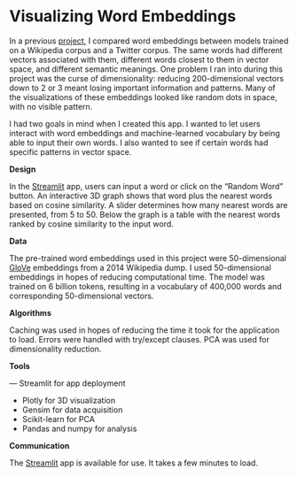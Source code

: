 # Visualizing Word Embeddings

In a previous [project](https://github.com/katereiss/nlp-word-embeddings), I compared word embeddings between models trained on a Wikipedia corpus and a Twitter corpus. The same words had different vectors associated with them, different words closest to them in vector space, and different semantic meanings. One problem I ran into during this project was the curse of dimensionality: reducing 200-dimensional vectors down to 2 or 3 meant losing important information and patterns. Many of the visualizations of these embeddings looked like random dots in space, with no visible pattern.

I had two goals in mind when I created this app. I wanted to let users interact with word embeddings and machine-learned vocabulary by being able to input their own words. I also wanted to see if certain words had specific patterns in vector space. 

**Design**

In the [Streamlit](https://share.streamlit.io/katereiss/visual-word-embeddings/main/streamlit_test.py) app, users can input a word or click on the “Random Word” button. An interactive 3D graph shows that word plus the nearest words based on cosine similarity. A slider determines how many nearest words are presented, from 5 to 50. Below the graph is a table with the nearest words ranked by cosine similarity to the input word.

**Data**

The pre-trained word embeddings used in this project were 50-dimensional [GloVe](https://nlp.stanford.edu/projects/glove/) embeddings from a 2014 Wikipedia dump. I used 50-dimensional embeddings in hopes of reducing computational time. The model was trained on 6 billion tokens, resulting in a vocabulary of 400,000 words and corresponding 50-dimensional vectors.

**Algorithms**

Caching was used in hopes of reducing the time it took for the application to load. Errors were handled with try/except clauses. PCA was used for dimensionality reduction.

**Tools**

— Streamlit for app deployment
- Plotly for 3D visualization
- Gensim for data acquisition
- Scikit-learn for PCA
- Pandas and numpy for analysis

**Communication**

The [Streamlit](https://share.streamlit.io/katereiss/visual-word-embeddings/main/streamlit_test.py) app is available for use. It takes a few minutes to load.

